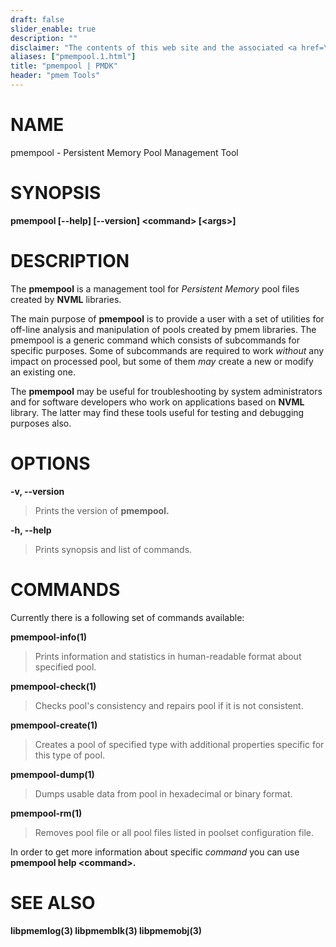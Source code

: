 ```yaml
---
draft: false
slider_enable: true
description: ""
disclaimer: "The contents of this web site and the associated <a href=\"https://github.com/pmem\">GitHub repositories</a> are BSD-licensed open source."
aliases: ["pmempool.1.html"]
title: "pmempool | PMDK"
header: "pmem Tools"
---
```


NAME
====

pmempool - Persistent Memory Pool Management Tool

SYNOPSIS
========

**pmempool \[\--help\] \[\--version\] \<command\> \[\<args\>\]**

DESCRIPTION
===========

The **pmempool** is a management tool for *Persistent Memory* pool files
created by **NVML** libraries.

The main purpose of **pmempool** is to provide a user with a set of
utilities for off-line analysis and manipulation of pools created by
pmem libraries. The pmempool is a generic command which consists of
subcommands for specific purposes. Some of subcommands are required to
work *without* any impact on processed pool, but some of them *may*
create a new or modify an existing one.

The **pmempool** may be useful for troubleshooting by system
administrators and for software developers who work on applications
based on **NVML** library. The latter may find these tools useful for
testing and debugging purposes also.

OPTIONS
=======

**-v, \--version**

> Prints the version of **pmempool.**

**-h, \--help**

> Prints synopsis and list of commands.

COMMANDS
========

Currently there is a following set of commands available:

**pmempool-info(1)**

> Prints information and statistics in human-readable format about
> specified pool.

**pmempool-check(1)**

> Checks pool\'s consistency and repairs pool if it is not consistent.

**pmempool-create(1)**

> Creates a pool of specified type with additional properties specific
> for this type of pool.

**pmempool-dump(1)**

> Dumps usable data from pool in hexadecimal or binary format.

**pmempool-rm(1)**

> Removes pool file or all pool files listed in poolset configuration
> file.

In order to get more information about specific *command* you can use
**pmempool help \<command\>.**

SEE ALSO
========

**libpmemlog(3) libpmemblk(3) libpmemobj(3)**
